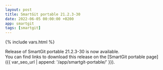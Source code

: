 ```yaml
---
layout: post
title: SmartGit portable 21.2.3-30
date: 2022-06-05 00:00:00 +0200
app: smartgit
tags: [smartgit]
---
```

{% include vars.html %}

Release of SmartGit portable 21.2.3-30 is now available.<br />
You can find links to download this release on the [SmartGit portable page]({{ var_seo_url | append: '/app/smartgit-portable/' }}).
